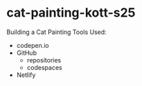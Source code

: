 # cat-painting-kott-s25
Building a Cat Painting
 Tools Used:
 * codepen.io
 * GitHub
    * repositories
    * codespaces
* Netlify